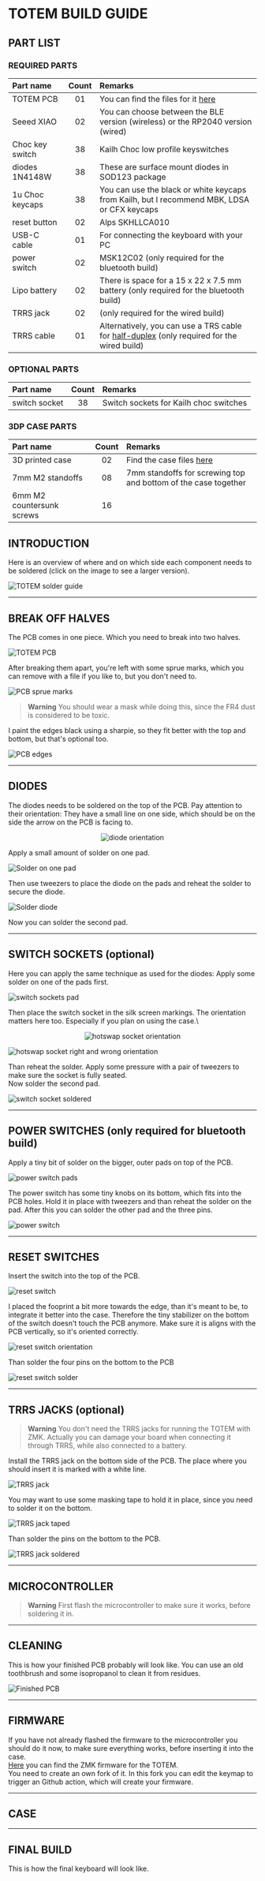 # TOTEM BUILD GUIDE

## PART LIST

### REQUIRED PARTS

| Part name       | Count | Remarks | 
| :-------------- | :---: | :------ |
| TOTEM PCB       | 01 | You can find the files for it [here](/PCB/) |
| Seeed XIAO      | 02 | You can choose between the BLE version (wireless) or the RP2040 version (wired) |
| Choc key switch | 38 | Kailh Choc low profile keyswitches |
| diodes 1N4148W  | 38 | These are surface mount diodes in SOD123 package |
| 1u Choc keycaps | 38 | You can use the black or white keycaps from Kailh, but I recommend MBK, LDSA or CFX keycaps |
| reset button    | 02 | Alps SKHLLCA010 |
| USB-C cable     | 01 | For connecting the keyboard with your PC |
| power switch    | 02 | MSK12C02 (only required for the bluetooth build) |
| Lipo battery    | 02 | There is space for a 15 x 22 x 7.5 mm battery (only required for the bluetooth build) |
| TRRS jack       | 02 | (only required for the wired build)|
| TRRS cable      | 01 | Alternatively, you can use a TRS cable for [half-duplex](https://github.com/qmk/qmk_firmware/blob/master/docs/serial_driver.md#usart-half-duplex) (only required for the wired build)|


### OPTIONAL PARTS

| Part name              | Count | Remarks | 
| :--------------------- | :---: | :------ |
| switch socket          | 38 | Switch sockets for Kailh choc switches |


### 3DP CASE PARTS

| Part name              | Count | Remarks | 
| :--------------------- | :---: | :------ |
| 3D printed case        | 02 | Find the case files [here](/case) |
| 7mm M2 standoffs       | 08 | 7mm standoffs for screwing top and bottom of the case together |
| 6mm M2 countersunk screws | 16 ||


## INTRODUCTION

Here is an overview of where and on which side each component needs to be soldered (click on the image to see a larger version).

![TOTEM solder guide](/docs/images/TOTEM_solderguide.png)


***

## BREAK OFF HALVES

The PCB comes in one piece. Which you need to break into two halves.

![TOTEM PCB](/docs/images/buildguide/pcb_top.jpg)

After breaking them apart, you're left with some sprue marks, which you can remove with a file if you like to, but you don't need to.

![PCB sprue marks](/docs/images/buildguide/side_01.jpg)

> **Warning**
> You should wear a mask while doing this, since the FR4 dust is considered to be toxic.

I paint the edges black using a sharpie, so they fit better with the top and bottom, but that's optional too.

![PCB edges](/docs/images/buildguide/side_02.jpg)


***

## DIODES

The diodes needs to be soldered on the top of the PCB. Pay attention to their orientation:  They have a small line on one side, which should be on the side the arrow on the PCB is facing to.

<p align="center">
<picture>
  <source media="(prefers-color-scheme: dark)" srcset="/docs/images/buildguide/diodes_dark.svg">
  <source media="(prefers-color-scheme: light)" srcset="/docs/images/buildguide/diodes_bright.svg">
  <img alt="diode orientation" src="/docs/images/buildguide/diodes_dark.svg">
</picture>
</p>

Apply a small amount of solder on one pad.

![Solder on one pad](/docs/images/buildguide/diode_01.jpg)


Then use tweezers to place the diode on the pads and reheat the solder to secure the diode.

![Solder diode](/docs/images/buildguide/diode_02.jpg)


Now you can solder the second pad.

***
 
## SWITCH SOCKETS (optional)

Here you can apply the same technique as used for the diodes: Apply some solder on one of the pads first.

![switch sockets pad](/docs/images/buildguide/hotswap_01.jpg)

Then place the switch socket in the silk screen markings. The orientation matters here too. Especially if you plan on using the case.\

<p align="center">
<picture>
  <source media="(prefers-color-scheme: dark)" srcset="/docs/images/buildguide/socket_dark.svg">
  <source media="(prefers-color-scheme: light)" srcset="/docs/images/buildguide/socket_bright.svg">
  <img alt="hotswap socket orientation" src="/docs/images/buildguide/socket_dark.svg">
</picture>
</p>


![hotswap socket right and wrong orientation](/docs/images/buildguide/hotswap_02.jpg)


Than reheat the solder. 
Apply some pressure with a pair of tweezers to make sure the socket is fully seated.\
Now solder the second pad.

![switch socket soldered](/docs/images/buildguide/hotswap_03.jpg)

***

## POWER SWITCHES (only required for bluetooth build)

Apply a tiny bit of solder on the bigger, outer pads on top of the PCB. 

![power switch pads](/docs/images/buildguide/power_01.jpg)

The power switch has some tiny knobs on its bottom, which fits into the PCB holes. Hold it in place with tweezers and than reheat the solder on the pad. After this you can solder the other pad and the three pins.

![power switch](/docs/images/buildguide/power_02.jpg)


***

## RESET SWITCHES

Insert the switch into the top of the PCB. 

![reset switch](/docs/images/buildguide/reset_01.jpg)

I placed the fooprint a bit more towards the edge, than it's meant to be, to integrate it better into the case. Therefore the tiny stabilizer on the bottom of the switch doesn't touch the PCB anymore. Make sure it is aligns with the PCB vertically, so it's oriented correctly.

![reset switch orientation](/docs/images/buildguide/reset_02.jpg)

Than solder the four pins on the bottom to the PCB

![reset switch solder](/docs/images/buildguide/reset_03.jpg)


***

## TRRS JACKS (optional)

> **Warning**
> You don't need the TRRS jacks for running the TOTEM with ZMK. Actually you can damage your board when connecting it through TRRS, while also connected to a battery.

Install the TRRS jack on the bottom side of the PCB. The place where you should insert it is marked with a white line.

![TRRS jack](/docs/images/buildguide/trrs_01.jpg)

You may want to use some masking tape to hold it in place, since you need to solder it on the bottom.

![TRRS jack taped](/docs/images/buildguide/trrs_02.jpg)

Than solder the pins on the bottom to the PCB.

![TRRS jack soldered](/docs/images/buildguide/trrs_03.jpg)


***

## MICROCONTROLLER

> **Warning**
> First flash the microcontroller to make sure it works, before soldering it in.





***

## CLEANING

This is how your finished PCB probably will look like. You can use an old toothbrush and some isopropanol to clean it from residues. 

![Finished PCB](/docs/images/buildguide/PCB_finished_BLE.jpg)


***

## FIRMWARE

If you have not already flashed the firmware to the microcontroller you should do it now, to make sure everything works, before inserting it into the case.\
[Here](https://github.com/GEIGEIGEIST/zmk-config-totem) you can find the ZMK firmware for the TOTEM.\
You need to create an own fork of it. In this fork you can edit the keymap to trigger an Github action, which will create your firmware. 


***

## CASE


***

## FINAL BUILD

This is how the final keyboard will look like. 